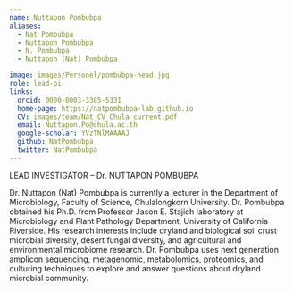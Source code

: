 ```yaml
---
name: Nuttapon Pombubpa
aliases:
  - Nat Pombubpa
  - Nuttapon Pombubpa
  - N. Pombubpa
  - Nuttapon (Nat) Pombubpa

image: images/Personel/pombubpa-head.jpg
role: lead-pi
links:
  orcid: 0000-0003-3385-5331
  home-page: https://natpombubpa-lab.github.io
  CV: images/team/Nat_CV_Chula_current.pdf
  email: Nuttapon.Po@chula.ac.th
  google-scholar: YVzTNlMAAAAJ
  github: NatPombubpa
  twitter: NatPombubpa
---
```

LEAD INVESTIGATOR – Dr. NUTTAPON POMBUBPA 

Dr. Nuttapon (Nat) Pombubpa is currently a lecturer in the Department of Microbiology, Faculty of Science, Chulalongkorn University. Dr. Pombubpa obtained his Ph.D. from Professor Jason E. Stajich laboratory at Microbiology and Plant Pathology Department, University of California Riverside. His research interests include dryland and biological soil crust microbial diversity, desert fungal diversity, and agricultural and environmental microbiome research. Dr. Pombubpa uses next generation amplicon sequencing, metagenomic, metabolomics, proteomics, and culturing techniques to explore and answer questions about dryland microbial community.
